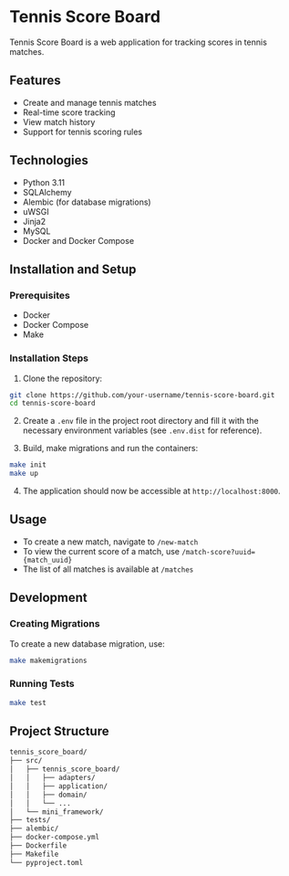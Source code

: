 # Tennis Score Board

Tennis Score Board is a web application for tracking scores in tennis matches.

## Features

- Create and manage tennis matches
- Real-time score tracking
- View match history
- Support for tennis scoring rules

## Technologies

- Python 3.11
- SQLAlchemy
- Alembic (for database migrations)
- uWSGI
- Jinja2
- MySQL
- Docker and Docker Compose

## Installation and Setup

### Prerequisites

- Docker
- Docker Compose
- Make 

### Installation Steps

1. Clone the repository:

```bash
git clone https://github.com/your-username/tennis-score-board.git
cd tennis-score-board
```

2. Create a `.env` file in the project root directory and fill it with the necessary environment variables (see `.env.dist` for reference).

3. Build, make migrations and run the containers:

```bash
make init
make up
```

4. The application should now be accessible at `http://localhost:8000`.

## Usage

- To create a new match, navigate to `/new-match`
- To view the current score of a match, use `/match-score?uuid={match_uuid}`
- The list of all matches is available at `/matches`

## Development

### Creating Migrations

To create a new database migration, use:

```bash
make makemigrations
```

### Running Tests

```bash
make test
```

## Project Structure

```bash
tennis_score_board/
├── src/
│   ├── tennis_score_board/
│   │   ├── adapters/
│   │   ├── application/
│   │   ├── domain/
│   │   └── ...
│   └── mini_framework/
├── tests/
├── alembic/
├── docker-compose.yml
├── Dockerfile
├── Makefile
└── pyproject.toml
```



